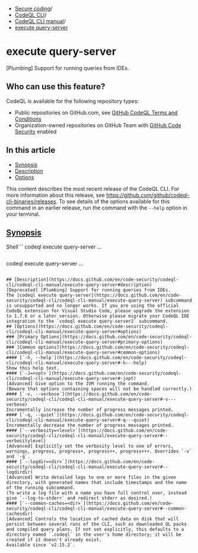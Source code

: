   * [Secure coding](https://docs.github.com/en/code-security "Secure coding")/
  * [CodeQL CLI](https://docs.github.com/en/code-security/codeql-cli "CodeQL CLI")/
  * [CodeQL CLI manual](https://docs.github.com/en/code-security/codeql-cli/codeql-cli-manual "CodeQL CLI manual")/
  * [execute query-server](https://docs.github.com/en/code-security/codeql-cli/codeql-cli-manual/execute-query-server "execute query-server")


# execute query-server
[Plumbing] Support for running queries from IDEs.
## Who can use this feature?
CodeQL is available for the following repository types:
  * Public repositories on GitHub.com, see [GitHub CodeQL Terms and Conditions](https://github.com/github/codeql-cli-binaries/blob/main/LICENSE.md)
  * Organization-owned repositories on GitHub Team with [GitHub Code Security](https://docs.github.com/en/get-started/learning-about-github/about-github-advanced-security) enabled


## In this article
  * [Synopsis](https://docs.github.com/en/code-security/codeql-cli/codeql-cli-manual/execute-query-server#synopsis)
  * [Description](https://docs.github.com/en/code-security/codeql-cli/codeql-cli-manual/execute-query-server#description)
  * [Options](https://docs.github.com/en/code-security/codeql-cli/codeql-cli-manual/execute-query-server#options)


This content describes the most recent release of the CodeQL CLI. For more information about this release, see <https://github.com/github/codeql-cli-binaries/releases>.
To see details of the options available for this command in an earlier release, run the command with the `--help` option in your terminal.
## [Synopsis](https://docs.github.com/en/code-security/codeql-cli/codeql-cli-manual/execute-query-server#synopsis)
Shell```
codeql execute query-server <options>...

```
```
codeql execute query-server <options>...

```

## [Description](https://docs.github.com/en/code-security/codeql-cli/codeql-cli-manual/execute-query-server#description)
[Deprecated] [Plumbing] Support for running queries from IDEs.
The [codeql execute query-server](https://docs.github.com/en/code-security/codeql-cli/codeql-cli-manual/execute-query-server) subcommand is unsupported and no longer works. If you are using the official CodeQL extension for Visual Studio Code, please upgrade the extension to 1.7.6 or a later version. Otherwise please migrate your CodeQL IDE integration to the `codeql execute query-server2` subcommand.
## [Options](https://docs.github.com/en/code-security/codeql-cli/codeql-cli-manual/execute-query-server#options)
### [Primary Options](https://docs.github.com/en/code-security/codeql-cli/codeql-cli-manual/execute-query-server#primary-options)
### [Common options](https://docs.github.com/en/code-security/codeql-cli/codeql-cli-manual/execute-query-server#common-options)
#### [`-h, --help`](https://docs.github.com/en/code-security/codeql-cli/codeql-cli-manual/execute-query-server#-h---help)
Show this help text.
#### [`-J=<opt>`](https://docs.github.com/en/code-security/codeql-cli/codeql-cli-manual/execute-query-server#-jopt)
[Advanced] Give option to the JVM running the command.
(Beware that options containing spaces will not be handled correctly.)
#### [`-v, --verbose`](https://docs.github.com/en/code-security/codeql-cli/codeql-cli-manual/execute-query-server#-v---verbose)
Incrementally increase the number of progress messages printed.
#### [`-q, --quiet`](https://docs.github.com/en/code-security/codeql-cli/codeql-cli-manual/execute-query-server#-q---quiet)
Incrementally decrease the number of progress messages printed.
#### [`--verbosity=<level>`](https://docs.github.com/en/code-security/codeql-cli/codeql-cli-manual/execute-query-server#--verbositylevel)
[Advanced] Explicitly set the verbosity level to one of errors, warnings, progress, progress+, progress++, progress+++. Overrides `-v` and `-q`.
#### [`--logdir=<dir>`](https://docs.github.com/en/code-security/codeql-cli/codeql-cli-manual/execute-query-server#--logdirdir)
[Advanced] Write detailed logs to one or more files in the given directory, with generated names that include timestamps and the name of the running subcommand.
(To write a log file with a name you have full control over, instead give `--log-to-stderr` and redirect stderr as desired.)
#### [`--common-caches=<dir>`](https://docs.github.com/en/code-security/codeql-cli/codeql-cli-manual/execute-query-server#--common-cachesdir)
[Advanced] Controls the location of cached data on disk that will persist between several runs of the CLI, such as downloaded QL packs and compiled query plans. If not set explicitly, this defaults to a directory named `.codeql` in the user's home directory; it will be created if it doesn't already exist.
Available since `v2.15.2`.
